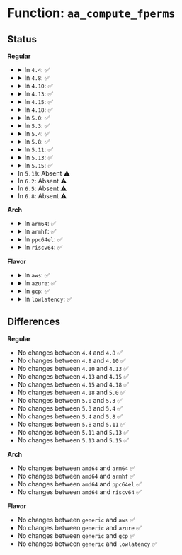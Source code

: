 # Function: <code>aa_compute_fperms</code>

## Status
<b>Regular</b>
<ul>
<li>
<details>
<summary>In <code>4.4</code>: ✅</summary>

```c
struct aa_perms aa_compute_fperms(struct aa_dfa *dfa, unsigned int state, struct path_cond *cond);
```

**Collision:** Unique Global

**Inline:** No

**Transformation:** False

**Instances:**

```
In security/apparmor/file.c (ffffffff81387e80)
Location: security/apparmor/file.c:227
Inline: False
Direct callers:
  - security/apparmor/apparmorfs.c:profile_query_cb
  - security/apparmor/file.c:aa_str_perms
```
**Symbols:**

```
ffffffff81387e80-ffffffff81388053: aa_compute_fperms (STB_GLOBAL)
```
</details>
</li>
<li>
<details>
<summary>In <code>4.8</code>: ✅</summary>

```c
struct aa_perms aa_compute_fperms(struct aa_dfa *dfa, unsigned int state, struct path_cond *cond);
```

**Collision:** Unique Global

**Inline:** No

**Transformation:** False

**Instances:**

```
In security/apparmor/file.c (ffffffff813c2910)
Location: security/apparmor/file.c:225
Inline: False
Direct callers:
  - security/apparmor/apparmorfs.c:profile_query_cb
  - security/apparmor/file.c:aa_str_perms
```
**Symbols:**

```
ffffffff813c2910-ffffffff813c2ada: aa_compute_fperms (STB_GLOBAL)
```
</details>
</li>
<li>
<details>
<summary>In <code>4.10</code>: ✅</summary>

```c
struct aa_perms aa_compute_fperms(struct aa_dfa *dfa, unsigned int state, struct path_cond *cond);
```

**Collision:** Unique Global

**Inline:** No

**Transformation:** False

**Instances:**

```
In security/apparmor/file.c (ffffffff813d9db0)
Location: security/apparmor/file.c:225
Inline: False
Direct callers:
  - security/apparmor/apparmorfs.c:profile_query_cb
  - security/apparmor/file.c:aa_str_perms
```
**Symbols:**

```
ffffffff813d9db0-ffffffff813d9f7a: aa_compute_fperms (STB_GLOBAL)
```
</details>
</li>
<li>
<details>
<summary>In <code>4.13</code>: ✅</summary>

```c
struct aa_perms aa_compute_fperms(struct aa_dfa *dfa, unsigned int state, struct path_cond *cond);
```

**Collision:** Unique Global

**Inline:** No

**Transformation:** False

**Instances:**

```
In security/apparmor/file.c (ffffffff813eaf60)
Location: security/apparmor/file.c:228
Inline: False
Direct callers:
  - security/apparmor/apparmorfs.c:profile_query_cb
  - security/apparmor/file.c:aa_str_perms
```
**Symbols:**

```
ffffffff813eaf60-ffffffff813eb102: aa_compute_fperms (STB_GLOBAL)
```
</details>
</li>
<li>
<details>
<summary>In <code>4.15</code>: ✅</summary>

```c
struct aa_perms aa_compute_fperms(struct aa_dfa *dfa, unsigned int state, struct path_cond *cond);
```

**Collision:** Unique Global

**Inline:** No

**Transformation:** False

**Instances:**

```
In security/apparmor/file.c (ffffffff814128a0)
Location: security/apparmor/file.c:228
Inline: False
Direct callers:
  - security/apparmor/apparmorfs.c:profile_query_cb
  - security/apparmor/file.c:aa_str_perms
```
**Symbols:**

```
ffffffff814128a0-ffffffff81412a42: aa_compute_fperms (STB_GLOBAL)
```
</details>
</li>
<li>
<details>
<summary>In <code>4.18</code>: ✅</summary>

```c
struct aa_perms aa_compute_fperms(struct aa_dfa *dfa, unsigned int state, struct path_cond *cond);
```

**Collision:** Unique Global

**Inline:** No

**Transformation:** False

**Instances:**

```
In security/apparmor/file.c (ffffffff81444c40)
Location: security/apparmor/file.c:228
Inline: False
Direct callers:
  - security/apparmor/apparmorfs.c:profile_query_cb
  - security/apparmor/file.c:aa_str_perms
```
**Symbols:**

```
ffffffff81444c40-ffffffff81444ddf: aa_compute_fperms (STB_GLOBAL)
```
</details>
</li>
<li>
<details>
<summary>In <code>5.0</code>: ✅</summary>

```c
struct aa_perms aa_compute_fperms(struct aa_dfa *dfa, unsigned int state, struct path_cond *cond);
```

**Collision:** Unique Global

**Inline:** No

**Transformation:** False

**Instances:**

```
In security/apparmor/file.c (ffffffff81461b20)
Location: security/apparmor/file.c:229
Inline: False
Direct callers:
  - security/apparmor/apparmorfs.c:profile_query_cb
  - security/apparmor/file.c:aa_str_perms
```
**Symbols:**

```
ffffffff81461b20-ffffffff81461cc4: aa_compute_fperms (STB_GLOBAL)
```
</details>
</li>
<li>
<details>
<summary>In <code>5.3</code>: ✅</summary>

```c
struct aa_perms aa_compute_fperms(struct aa_dfa *dfa, unsigned int state, struct path_cond *cond);
```

**Collision:** Unique Global

**Inline:** No

**Transformation:** False

**Instances:**

```
In security/apparmor/file.c (ffffffff8148ede0)
Location: security/apparmor/file.c:225
Inline: False
Direct callers:
  - security/apparmor/apparmorfs.c:profile_query_cb
  - security/apparmor/file.c:aa_str_perms
```
**Symbols:**

```
ffffffff8148ede0-ffffffff8148ef9d: aa_compute_fperms (STB_GLOBAL)
```
</details>
</li>
<li>
<details>
<summary>In <code>5.4</code>: ✅</summary>

```c
struct aa_perms aa_compute_fperms(struct aa_dfa *dfa, unsigned int state, struct path_cond *cond);
```

**Collision:** Unique Global

**Inline:** No

**Transformation:** False

**Instances:**

```
In security/apparmor/file.c (ffffffff814a8ca0)
Location: security/apparmor/file.c:225
Inline: False
Direct callers:
  - security/apparmor/apparmorfs.c:profile_query_cb
  - security/apparmor/file.c:aa_str_perms
```
**Symbols:**

```
ffffffff814a8ca0-ffffffff814a8e5d: aa_compute_fperms (STB_GLOBAL)
```
</details>
</li>
<li>
<details>
<summary>In <code>5.8</code>: ✅</summary>

```c
struct aa_perms aa_compute_fperms(struct aa_dfa *dfa, unsigned int state, struct path_cond *cond);
```

**Collision:** Unique Global

**Inline:** No

**Transformation:** False

**Instances:**

```
In security/apparmor/file.c (ffffffff81506290)
Location: security/apparmor/file.c:225
Inline: False
Direct callers:
  - security/apparmor/apparmorfs.c:profile_query_cb
  - security/apparmor/domain.c:label_components_match
  - security/apparmor/domain.c:label_components_match
  - security/apparmor/domain.c:label_compound_match
  - security/apparmor/file.c:profile_path_link
  - security/apparmor/file.c:profile_path_link
  - security/apparmor/file.c:profile_path_link
```
**Symbols:**

```
ffffffff81506290-ffffffff8150643b: aa_compute_fperms (STB_GLOBAL)
```
</details>
</li>
<li>
<details>
<summary>In <code>5.11</code>: ✅</summary>

```c
struct aa_perms aa_compute_fperms(struct aa_dfa *dfa, unsigned int state, struct path_cond *cond);
```

**Collision:** Unique Global

**Inline:** No

**Transformation:** False

**Instances:**

```
In security/apparmor/file.c (ffffffff815233c0)
Location: security/apparmor/file.c:214
Inline: False
Direct callers:
  - security/apparmor/apparmorfs.c:profile_query_cb
  - security/apparmor/domain.c:label_components_match
  - security/apparmor/domain.c:label_components_match
  - security/apparmor/domain.c:label_compound_match
  - security/apparmor/file.c:profile_path_link
  - security/apparmor/file.c:profile_path_link
  - security/apparmor/file.c:profile_path_link
```
**Symbols:**

```
ffffffff815233c0-ffffffff8152356b: aa_compute_fperms (STB_GLOBAL)
```
</details>
</li>
<li>
<details>
<summary>In <code>5.13</code>: ✅</summary>

```c
struct aa_perms aa_compute_fperms(struct aa_dfa *dfa, unsigned int state, struct path_cond *cond);
```

**Collision:** Unique Global

**Inline:** No

**Transformation:** False

**Instances:**

```
In security/apparmor/file.c (ffffffff815295b0)
Location: security/apparmor/file.c:216
Inline: False
Direct callers:
  - security/apparmor/apparmorfs.c:profile_query_cb
  - security/apparmor/domain.c:label_components_match
  - security/apparmor/domain.c:label_components_match
  - security/apparmor/domain.c:label_compound_match
  - security/apparmor/file.c:profile_path_link
  - security/apparmor/file.c:profile_path_link
  - security/apparmor/file.c:profile_path_link
```
**Symbols:**

```
ffffffff815295b0-ffffffff815297b1: aa_compute_fperms (STB_GLOBAL)
```
</details>
</li>
<li>
<details>
<summary>In <code>5.15</code>: ✅</summary>

```c
struct aa_perms aa_compute_fperms(struct aa_dfa *dfa, unsigned int state, struct path_cond *cond);
```

**Collision:** Unique Global

**Inline:** No

**Transformation:** False

**Instances:**

```
In security/apparmor/file.c (ffffffff81587950)
Location: security/apparmor/file.c:216
Inline: False
Direct callers:
  - security/apparmor/apparmorfs.c:profile_query_cb
  - security/apparmor/domain.c:label_components_match
  - security/apparmor/domain.c:label_components_match
  - security/apparmor/domain.c:label_compound_match
  - security/apparmor/file.c:profile_path_link
  - security/apparmor/file.c:profile_path_link
  - security/apparmor/file.c:profile_path_link
```
**Symbols:**

```
ffffffff81587950-ffffffff81587b51: aa_compute_fperms (STB_GLOBAL)
```
</details>
</li>
<li>
In <code>5.19</code>: Absent ⚠️
</li>
<li>
In <code>6.2</code>: Absent ⚠️
</li>
<li>
In <code>6.5</code>: Absent ⚠️
</li>
<li>
In <code>6.8</code>: Absent ⚠️
</li>
</ul>
<b>Arch</b>
<ul>
<li>
<details>
<summary>In <code>arm64</code>: ✅</summary>

```c
struct aa_perms aa_compute_fperms(struct aa_dfa *dfa, unsigned int state, struct path_cond *cond);
```

**Collision:** Unique Global

**Inline:** No

**Transformation:** False

**Instances:**

```
In security/apparmor/file.c (ffff80001059f610)
Location: security/apparmor/file.c:225
Inline: False
Direct callers:
  - security/apparmor/apparmorfs.c:profile_query_cb
  - security/apparmor/file.c:aa_str_perms
```
**Symbols:**

```
ffff80001059f610-ffff80001059f7fc: aa_compute_fperms (STB_GLOBAL)
```
</details>
</li>
<li>
<details>
<summary>In <code>armhf</code>: ✅</summary>

```c
struct aa_perms aa_compute_fperms(struct aa_dfa *dfa, unsigned int state, struct path_cond *cond);
```

**Collision:** Unique Global

**Inline:** No

**Transformation:** False

**Instances:**

```
In security/apparmor/file.c (c07502cc)
Location: security/apparmor/file.c:225
Inline: False
Direct callers:
  - security/apparmor/apparmorfs.c:profile_query_cb
  - security/apparmor/file.c:aa_str_perms
```
**Symbols:**

```
c07502cc-c07504a4: aa_compute_fperms (STB_GLOBAL)
```
</details>
</li>
<li>
<details>
<summary>In <code>ppc64el</code>: ✅</summary>

```c
struct aa_perms aa_compute_fperms(struct aa_dfa *dfa, unsigned int state, struct path_cond *cond);
```

**Collision:** Unique Global

**Inline:** No

**Transformation:** False

**Instances:**

```
In security/apparmor/file.c (c000000000719520)
Location: security/apparmor/file.c:225
Inline: False
Direct callers:
  - security/apparmor/apparmorfs.c:profile_query_cb
  - security/apparmor/file.c:aa_str_perms
```
**Symbols:**

```
c000000000719520-c000000000719748: aa_compute_fperms (STB_GLOBAL)
```
</details>
</li>
<li>
<details>
<summary>In <code>riscv64</code>: ✅</summary>

```c
struct aa_perms aa_compute_fperms(struct aa_dfa *dfa, unsigned int state, struct path_cond *cond);
```

**Collision:** Unique Global

**Inline:** No

**Transformation:** False

**Instances:**

```
In security/apparmor/file.c (ffffffe0003ea870)
Location: security/apparmor/file.c:225
Inline: False
Direct callers:
  - security/apparmor/apparmorfs.c:profile_query_cb
  - security/apparmor/file.c:aa_str_perms
```
**Symbols:**

```
ffffffe0003ea870-ffffffe0003eaa38: aa_compute_fperms (STB_GLOBAL)
```
</details>
</li>
</ul>
<b>Flavor</b>
<ul>
<li>
<details>
<summary>In <code>aws</code>: ✅</summary>

```c
struct aa_perms aa_compute_fperms(struct aa_dfa *dfa, unsigned int state, struct path_cond *cond);
```

**Collision:** Unique Global

**Inline:** No

**Transformation:** False

**Instances:**

```
In security/apparmor/file.c (ffffffff814a1280)
Location: security/apparmor/file.c:225
Inline: False
Direct callers:
  - security/apparmor/apparmorfs.c:profile_query_cb
  - security/apparmor/file.c:aa_str_perms
```
**Symbols:**

```
ffffffff814a1280-ffffffff814a143d: aa_compute_fperms (STB_GLOBAL)
```
</details>
</li>
<li>
<details>
<summary>In <code>azure</code>: ✅</summary>

```c
struct aa_perms aa_compute_fperms(struct aa_dfa *dfa, unsigned int state, struct path_cond *cond);
```

**Collision:** Unique Global

**Inline:** No

**Transformation:** False

**Instances:**

```
In security/apparmor/file.c (ffffffff81491ca0)
Location: security/apparmor/file.c:225
Inline: False
Direct callers:
  - security/apparmor/apparmorfs.c:profile_query_cb
  - security/apparmor/file.c:aa_str_perms
```
**Symbols:**

```
ffffffff81491ca0-ffffffff81491e5d: aa_compute_fperms (STB_GLOBAL)
```
</details>
</li>
<li>
<details>
<summary>In <code>gcp</code>: ✅</summary>

```c
struct aa_perms aa_compute_fperms(struct aa_dfa *dfa, unsigned int state, struct path_cond *cond);
```

**Collision:** Unique Global

**Inline:** No

**Transformation:** False

**Instances:**

```
In security/apparmor/file.c (ffffffff8149d320)
Location: security/apparmor/file.c:225
Inline: False
Direct callers:
  - security/apparmor/apparmorfs.c:profile_query_cb
  - security/apparmor/file.c:aa_str_perms
```
**Symbols:**

```
ffffffff8149d320-ffffffff8149d4dd: aa_compute_fperms (STB_GLOBAL)
```
</details>
</li>
<li>
<details>
<summary>In <code>lowlatency</code>: ✅</summary>

```c
struct aa_perms aa_compute_fperms(struct aa_dfa *dfa, unsigned int state, struct path_cond *cond);
```

**Collision:** Unique Global

**Inline:** No

**Transformation:** False

**Instances:**

```
In security/apparmor/file.c (ffffffff814b58c0)
Location: security/apparmor/file.c:225
Inline: False
Direct callers:
  - security/apparmor/apparmorfs.c:profile_query_cb
  - security/apparmor/file.c:aa_str_perms
```
**Symbols:**

```
ffffffff814b58c0-ffffffff814b5a7d: aa_compute_fperms (STB_GLOBAL)
```
</details>
</li>
</ul>

## Differences
<b>Regular</b>
<ul>
<li>
No changes between <code>4.4</code> and <code>4.8</code> ✅
</li>
<li>
No changes between <code>4.8</code> and <code>4.10</code> ✅
</li>
<li>
No changes between <code>4.10</code> and <code>4.13</code> ✅
</li>
<li>
No changes between <code>4.13</code> and <code>4.15</code> ✅
</li>
<li>
No changes between <code>4.15</code> and <code>4.18</code> ✅
</li>
<li>
No changes between <code>4.18</code> and <code>5.0</code> ✅
</li>
<li>
No changes between <code>5.0</code> and <code>5.3</code> ✅
</li>
<li>
No changes between <code>5.3</code> and <code>5.4</code> ✅
</li>
<li>
No changes between <code>5.4</code> and <code>5.8</code> ✅
</li>
<li>
No changes between <code>5.8</code> and <code>5.11</code> ✅
</li>
<li>
No changes between <code>5.11</code> and <code>5.13</code> ✅
</li>
<li>
No changes between <code>5.13</code> and <code>5.15</code> ✅
</li>
</ul>
<b>Arch</b>
<ul>
<li>
No changes between <code>amd64</code> and <code>arm64</code> ✅
</li>
<li>
No changes between <code>amd64</code> and <code>armhf</code> ✅
</li>
<li>
No changes between <code>amd64</code> and <code>ppc64el</code> ✅
</li>
<li>
No changes between <code>amd64</code> and <code>riscv64</code> ✅
</li>
</ul>
<b>Flavor</b>
<ul>
<li>
No changes between <code>generic</code> and <code>aws</code> ✅
</li>
<li>
No changes between <code>generic</code> and <code>azure</code> ✅
</li>
<li>
No changes between <code>generic</code> and <code>gcp</code> ✅
</li>
<li>
No changes between <code>generic</code> and <code>lowlatency</code> ✅
</li>
</ul>
